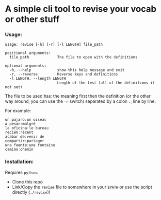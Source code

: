 # A simple cli tool to revise your vocab or other stuff

### Usage:

```
usage: revise [-h] [-r] [-l LENGTH] file_path

positional arguments:
  file_path             The file to open with the definitions

optional arguments:
  -h, --help            show this help message and exit
  -r, --reverse         Reverse keys and definitions
  -l LENGTH, --length LENGTH
                        Length of the test (all of the definitions if not set)
```

The file to be used has: the meaning first then the definition (or the other way around, you can use the `-r` switch) separated by a colon `:`, line by line.

For example:
```
un pajaro:un oiseau
a pesar:malgré
la oficina:le bureau
recién:récent
acabar de:venir de
compartir:partager
una fuente:une fontaine
camino:chemin
```

### Installation:

Requires `python`.

+ Clone this repo
+ Link/Copy the `revise` file to somewhere in your `$PATH` or use the script directly (`./revise`)!
